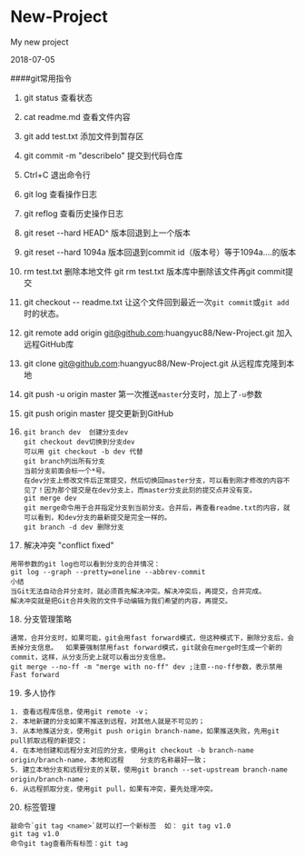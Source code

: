 # New-Project
My new project

2018-07-05

####git常用指令

1. git status 查看状态

2. cat readme.md 查看文件内容

3. git add test.txt 添加文件到暂存区

4. git commit -m "describelo" 提交到代码仓库

5. Ctrl+C 退出命令行

6. git log 查看操作日志

7. git reflog 查看历史操作日志

8. git reset --hard HEAD^ 版本回退到上一个版本

9. git reset --hard 1094a   版本回退到commit id（版本号）等于1094a....的版本

10. rm test.txt 删除本地文件 git rm test.txt 版本库中删除该文件再git commit提交

11. git checkout -- readme.txt 让这个文件回到最近一次`git commit`或`git add`时的状态。 

12. git remote add origin git@github.com:huangyuc88/New-Project.git 加入远程GitHub库

13. git clone git@github.com:huangyuc88/New-Project.git 从远程库克隆到本地

14. git push -u origin master 第一次推送`master`分支时，加上了`-u`参数 

15. git push origin master 提交更新到GitHub

16. ```
    git branch dev  创建分支dev
    git checkout dev切换到分支dev
    可以用 git checkout -b dev 代替
    git branch列出所有分支
    当前分支前面会标一个*号。
    在dev分支上修改文件后正常提交，然后切换回master分支，可以看到刚才修改的内容不见了！因为那个提交是在dev分支上，而master分支此刻的提交点并没有变。
    git merge dev
    git merge命令用于合并指定分支到当前分支。合并后，再查看readme.txt的内容，就可以看到，和dev分支的最新提交是完全一样的。
    git branch -d dev 删除分支
    ```

17. 解决冲突
   "conflict fixed"

   ```
   用带参数的git log也可以看到分支的合并情况：
   git log --graph --pretty=oneline --abbrev-commit
   小结
   当Git无法自动合并分支时，就必须首先解决冲突。解决冲突后，再提交，合并完成。
   解决冲突就是把Git合并失败的文件手动编辑为我们希望的内容，再提交。
   ```

18. 分支管理策略
   ```
   通常，合并分支时，如果可能，git会用fast forward模式，但这种模式下，删除分支后，会丢掉分支信息。  如果要强制禁用fast forward模式，git就会在merge时生成一个新的commit，这样，从分支历史上就可以看出分支信息。
   git merge --no-ff -m "merge with no-ff" dev ;注意--no-ff参数，表示禁用Fast forward
   ```

19. 多人协作

   ```
   1. 查看远程库信息，使用git remote -v；
   2. 本地新建的分支如果不推送到远程，对其他人就是不可见的；
   3. 从本地推送分支，使用git push origin branch-name，如果推送失败，先用git pull抓取远程的新提交；
   4. 在本地创建和远程分支对应的分支，使用git checkout -b branch-name origin/branch-name，本地和远程	分支的名称最好一致；
   5. 建立本地分支和远程分支的关联，使用git branch --set-upstream branch-name origin/branch-name；
   6. 从远程抓取分支，使用git pull，如果有冲突，要先处理冲突。
   ```

20. 标签管理
   ```
   敲命令`git tag <name>`就可以打一个新标签  如： git tag v1.0
   git tag v1.0
   命令git tag查看所有标签：git tag
   ```



